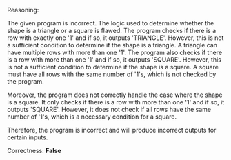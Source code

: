 Reasoning:

The given program is incorrect. The logic used to determine whether the shape is a triangle or a square is flawed. The program checks if there is a row with exactly one '1' and if so, it outputs 'TRIANGLE'. However, this is not a sufficient condition to determine if the shape is a triangle. A triangle can have multiple rows with more than one '1'. The program also checks if there is a row with more than one '1' and if so, it outputs 'SQUARE'. However, this is not a sufficient condition to determine if the shape is a square. A square must have all rows with the same number of '1's, which is not checked by the program.

Moreover, the program does not correctly handle the case where the shape is a square. It only checks if there is a row with more than one '1' and if so, it outputs 'SQUARE'. However, it does not check if all rows have the same number of '1's, which is a necessary condition for a square.

Therefore, the program is incorrect and will produce incorrect outputs for certain inputs.

Correctness: **False**